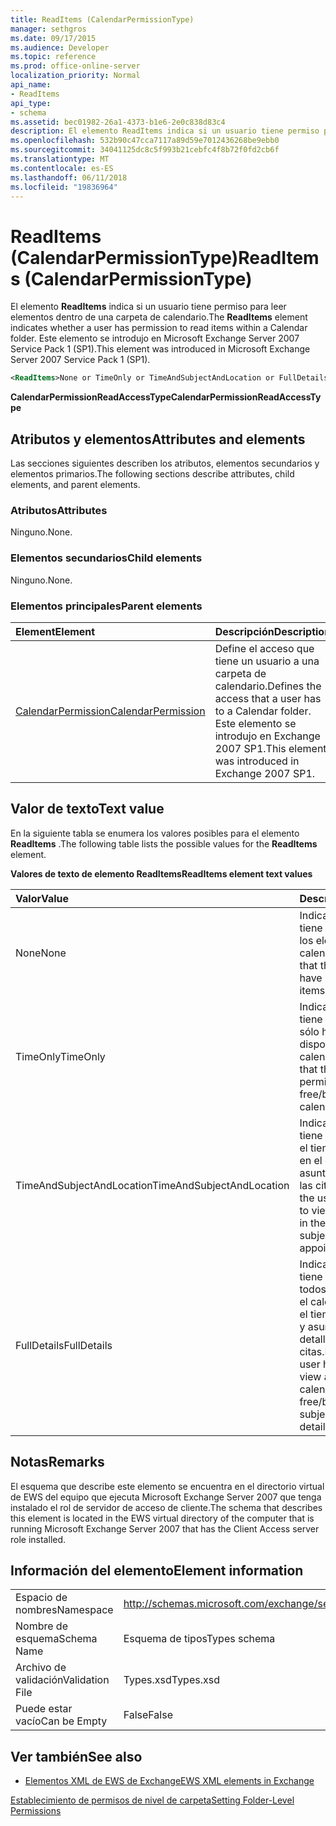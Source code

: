 ```yaml
---
title: ReadItems (CalendarPermissionType)
manager: sethgros
ms.date: 09/17/2015
ms.audience: Developer
ms.topic: reference
ms.prod: office-online-server
localization_priority: Normal
api_name:
- ReadItems
api_type:
- schema
ms.assetid: bec01982-26a1-4373-b1e6-2e0c838d83c4
description: El elemento ReadItems indica si un usuario tiene permiso para leer elementos dentro de una carpeta de calendario. Este elemento se introdujo en Microsoft Exchange Server 2007 Service Pack 1 (SP1).
ms.openlocfilehash: 532b90c47cca7117a89d59e7012436268be9ebb0
ms.sourcegitcommit: 34041125dc8c5f993b21cebfc4f8b72f0fd2cb6f
ms.translationtype: MT
ms.contentlocale: es-ES
ms.lasthandoff: 06/11/2018
ms.locfileid: "19836964"
---
```

# <a name="readitems-calendarpermissiontype"></a><span data-ttu-id="de567-104">ReadItems (CalendarPermissionType)</span><span class="sxs-lookup"><span data-stu-id="de567-104">ReadItems (CalendarPermissionType)</span></span>

<span data-ttu-id="de567-105">El elemento **ReadItems** indica si un usuario tiene permiso para leer elementos dentro de una carpeta de calendario.</span><span class="sxs-lookup"><span data-stu-id="de567-105">The **ReadItems** element indicates whether a user has permission to read items within a Calendar folder.</span></span> <span data-ttu-id="de567-106">Este elemento se introdujo en Microsoft Exchange Server 2007 Service Pack 1 (SP1).</span><span class="sxs-lookup"><span data-stu-id="de567-106">This element was introduced in Microsoft Exchange Server 2007 Service Pack 1 (SP1).</span></span> 
  
```xml
<ReadItems>None or TimeOnly or TimeAndSubjectAndLocation or FullDetails</ReadItems>
```

 <span data-ttu-id="de567-107">**CalendarPermissionReadAccessType**</span><span class="sxs-lookup"><span data-stu-id="de567-107">**CalendarPermissionReadAccessType**</span></span>
## <a name="attributes-and-elements"></a><span data-ttu-id="de567-108">Atributos y elementos</span><span class="sxs-lookup"><span data-stu-id="de567-108">Attributes and elements</span></span>

<span data-ttu-id="de567-109">Las secciones siguientes describen los atributos, elementos secundarios y elementos primarios.</span><span class="sxs-lookup"><span data-stu-id="de567-109">The following sections describe attributes, child elements, and parent elements.</span></span>
  
### <a name="attributes"></a><span data-ttu-id="de567-110">Atributos</span><span class="sxs-lookup"><span data-stu-id="de567-110">Attributes</span></span>

<span data-ttu-id="de567-111">Ninguno.</span><span class="sxs-lookup"><span data-stu-id="de567-111">None.</span></span>
  
### <a name="child-elements"></a><span data-ttu-id="de567-112">Elementos secundarios</span><span class="sxs-lookup"><span data-stu-id="de567-112">Child elements</span></span>

<span data-ttu-id="de567-113">Ninguno.</span><span class="sxs-lookup"><span data-stu-id="de567-113">None.</span></span>
  
### <a name="parent-elements"></a><span data-ttu-id="de567-114">Elementos principales</span><span class="sxs-lookup"><span data-stu-id="de567-114">Parent elements</span></span>

|<span data-ttu-id="de567-115">**Element**</span><span class="sxs-lookup"><span data-stu-id="de567-115">**Element**</span></span>|<span data-ttu-id="de567-116">**Descripción**</span><span class="sxs-lookup"><span data-stu-id="de567-116">**Description**</span></span>|
|:-----|:-----|
|[<span data-ttu-id="de567-117">CalendarPermission</span><span class="sxs-lookup"><span data-stu-id="de567-117">CalendarPermission</span></span>](calendarpermission.md) <br/> |<span data-ttu-id="de567-118">Define el acceso que tiene un usuario a una carpeta de calendario.</span><span class="sxs-lookup"><span data-stu-id="de567-118">Defines the access that a user has to a Calendar folder.</span></span> <span data-ttu-id="de567-119">Este elemento se introdujo en Exchange 2007 SP1.</span><span class="sxs-lookup"><span data-stu-id="de567-119">This element was introduced in Exchange 2007 SP1.</span></span>  <br/> |
   
## <a name="text-value"></a><span data-ttu-id="de567-120">Valor de texto</span><span class="sxs-lookup"><span data-stu-id="de567-120">Text value</span></span>

<span data-ttu-id="de567-121">En la siguiente tabla se enumera los valores posibles para el elemento **ReadItems** .</span><span class="sxs-lookup"><span data-stu-id="de567-121">The following table lists the possible values for the **ReadItems** element.</span></span> 
  
<span data-ttu-id="de567-122">**Valores de texto de elemento ReadItems**</span><span class="sxs-lookup"><span data-stu-id="de567-122">**ReadItems element text values**</span></span>

|<span data-ttu-id="de567-123">**Valor**</span><span class="sxs-lookup"><span data-stu-id="de567-123">**Value**</span></span>|<span data-ttu-id="de567-124">**Descripción**</span><span class="sxs-lookup"><span data-stu-id="de567-124">**Description**</span></span>|
|:-----|:-----|
|<span data-ttu-id="de567-125">None</span><span class="sxs-lookup"><span data-stu-id="de567-125">None</span></span>  <br/> |<span data-ttu-id="de567-126">Indica que el usuario no tiene permiso para ver los elementos en el calendario.</span><span class="sxs-lookup"><span data-stu-id="de567-126">Indicates that the user does not have permission to view items in the calendar.</span></span>  <br/> |
|<span data-ttu-id="de567-127">TimeOnly</span><span class="sxs-lookup"><span data-stu-id="de567-127">TimeOnly</span></span>  <br/> |<span data-ttu-id="de567-128">Indica que el usuario tiene permiso para ver sólo horas de disponibilidad en el calendario.</span><span class="sxs-lookup"><span data-stu-id="de567-128">Indicates that the user has permission to view only free/busy time in the calendar.</span></span>  <br/> |
|<span data-ttu-id="de567-129">TimeAndSubjectAndLocation</span><span class="sxs-lookup"><span data-stu-id="de567-129">TimeAndSubjectAndLocation</span></span>  <br/> |<span data-ttu-id="de567-130">Indica que el usuario tiene permiso para ver el tiempo libre/ocupada en el calendario y el asunto y la ubicación de las citas.</span><span class="sxs-lookup"><span data-stu-id="de567-130">Indicates that the user has permission to view free/busy time in the calendar and the subject and location of appointments.</span></span>  <br/> |
|<span data-ttu-id="de567-131">FullDetails</span><span class="sxs-lookup"><span data-stu-id="de567-131">FullDetails</span></span>  <br/> |<span data-ttu-id="de567-132">Indica que el usuario tiene permiso para ver todos los elementos en el calendario, incluidos el tiempo libre/ocupado y asunto, ubicación y detalles de las citas.</span><span class="sxs-lookup"><span data-stu-id="de567-132">Indicates that the user has permission to view all items in the calendar, including free/busy time and subject, location, and details of appointments.</span></span>  <br/> |
   
## <a name="remarks"></a><span data-ttu-id="de567-133">Notas</span><span class="sxs-lookup"><span data-stu-id="de567-133">Remarks</span></span>

<span data-ttu-id="de567-134">El esquema que describe este elemento se encuentra en el directorio virtual de EWS del equipo que ejecuta Microsoft Exchange Server 2007 que tenga instalado el rol de servidor de acceso de cliente.</span><span class="sxs-lookup"><span data-stu-id="de567-134">The schema that describes this element is located in the EWS virtual directory of the computer that is running Microsoft Exchange Server 2007 that has the Client Access server role installed.</span></span>
  
## <a name="element-information"></a><span data-ttu-id="de567-135">Información del elemento</span><span class="sxs-lookup"><span data-stu-id="de567-135">Element information</span></span>

|||
|:-----|:-----|
|<span data-ttu-id="de567-136">Espacio de nombres</span><span class="sxs-lookup"><span data-stu-id="de567-136">Namespace</span></span>  <br/> |http://schemas.microsoft.com/exchange/services/2006/types  <br/> |
|<span data-ttu-id="de567-137">Nombre de esquema</span><span class="sxs-lookup"><span data-stu-id="de567-137">Schema Name</span></span>  <br/> |<span data-ttu-id="de567-138">Esquema de tipos</span><span class="sxs-lookup"><span data-stu-id="de567-138">Types schema</span></span>  <br/> |
|<span data-ttu-id="de567-139">Archivo de validación</span><span class="sxs-lookup"><span data-stu-id="de567-139">Validation File</span></span>  <br/> |<span data-ttu-id="de567-140">Types.xsd</span><span class="sxs-lookup"><span data-stu-id="de567-140">Types.xsd</span></span>  <br/> |
|<span data-ttu-id="de567-141">Puede estar vacío</span><span class="sxs-lookup"><span data-stu-id="de567-141">Can be Empty</span></span>  <br/> |<span data-ttu-id="de567-142">False</span><span class="sxs-lookup"><span data-stu-id="de567-142">False</span></span>  <br/> |
   
## <a name="see-also"></a><span data-ttu-id="de567-143">Ver también</span><span class="sxs-lookup"><span data-stu-id="de567-143">See also</span></span>



- [<span data-ttu-id="de567-144">Elementos XML de EWS de Exchange</span><span class="sxs-lookup"><span data-stu-id="de567-144">EWS XML elements in Exchange</span></span>](ews-xml-elements-in-exchange.md)


[<span data-ttu-id="de567-145">Establecimiento de permisos de nivel de carpeta</span><span class="sxs-lookup"><span data-stu-id="de567-145">Setting Folder-Level Permissions</span></span>](http://msdn.microsoft.com/library/c7530e86-5112-401c-b10a-9c054ae59f07%28Office.15%29.aspx)

